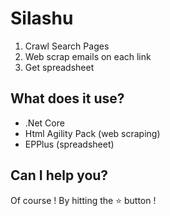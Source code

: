 # Silashu
1. Crawl Search Pages
2. Web scrap emails on each link
3. Get spreadsheet

## What does it use?
  - .Net Core
  - Html Agility Pack (web scraping)
  - EPPlus (spreadsheet)

## Can I help you?
Of course ! By hitting the :star: button !
